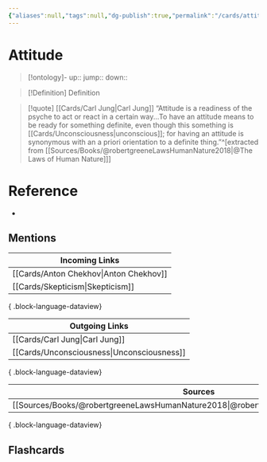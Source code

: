 ```yaml
---
{"aliases":null,"tags":null,"dg-publish":true,"permalink":"/cards/attitude/","dgPassFrontmatter":true}
---
```


# Attitude

> [!ontology]-
> up:: 
> jump:: 
> down:: 

> [!Definition] Definition

> [!quote] [[Cards/Carl Jung\|Carl Jung]]
> “Attitude is a readiness of the psyche to act or react in a certain way...To have an attitude means to be ready for something definite, even though this something is [[Cards/Unconsciousness\|unconscious]]; for having an attitude is synonymous with an a priori orientation to a definite thing.”^[extracted from [[Sources/Books/@robertgreeneLawsHumanNature2018\|@The Laws of Human Nature]]]

# Reference

- 

## Mentions

| Incoming Links                            |
| ----------------------------------------- |
| [[Cards/Anton Chekhov\|Anton Chekhov]] |
| [[Cards/Skepticism\|Skepticism]]       |

{ .block-language-dataview}

| Outgoing Links                                |
| --------------------------------------------- |
| [[Cards/Carl Jung\|Carl Jung]]             |
| [[Cards/Unconsciousness\|Unconsciousness]] |

{ .block-language-dataview}

| Sources                                                                                 |
| --------------------------------------------------------------------------------------- |
| [[Sources/Books/@robertgreeneLawsHumanNature2018\|@robertgreeneLawsHumanNature2018]] |

{ .block-language-dataview}

## Flashcards